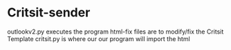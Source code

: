 # Critsit-sender

outlookv2.py executes the program
html-fix files are to modify/fix the Critsit Template
critsit.py is where our our program will import the html
